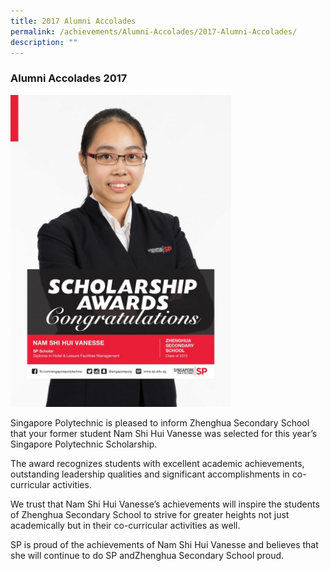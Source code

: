 ```yaml
---
title: 2017 Alumni Accolades
permalink: /achievements/Alumni-Accolades/2017-Alumni-Accolades/
description: ""
---
```

### Alumni Accolades 2017

<img src="/images/Zhenghua_ScholarshipPoster-1-724x1024.jpg" style="width:70%">
		 
Singapore Polytechnic is pleased to inform Zhenghua Secondary School that your former student Nam Shi Hui Vanesse was selected for this year’s Singapore Polytechnic Scholarship.

The award recognizes students with excellent academic achievements, outstanding leadership qualities and significant accomplishments in co-curricular activities.

We trust that Nam Shi Hui Vanesse’s achievements will inspire the students of Zhenghua Secondary School to strive for greater heights not just academically but in their co-curricular activities as well.

SP is proud of the achievements of Nam Shi Hui Vanesse and believes that she will continue to do SP andZhenghua Secondary School&nbsp;proud.